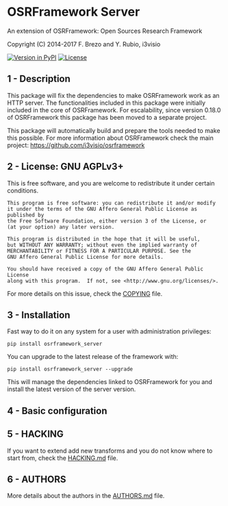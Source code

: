 OSRFramework Server
===================

An extension of OSRFramework: Open Sources Research Framework

Copyright (C) 2014-2017  F. Brezo and Y. Rubio, i3visio

[![Version in PyPI](https://img.shields.io/pypi/v/osrframework_maltego.svg)]()
[![License](https://img.shields.io/badge/license-GNU%20General%20Public%20License%20Version%203%20or%20Later-blue.svg)]()

1 - Description
---------------

This package will fix the dependencies to make OSRFramework work as an HTTP
server. The functionalities included in this package were initially included
in the core of OSRFramework. For escalability, since version 0.18.0 of
OSRFramework this package has been moved to a separate project.

This package will automatically build and prepare the tools needed to make this
possible. For more information about OSRFramework check the main project:
<https://github.com/i3visio/osrframework>

2 - License: GNU AGPLv3+
------------------------

This is free software, and you are welcome to redistribute it under certain
conditions.

	This program is free software: you can redistribute it and/or modify
	it under the terms of the GNU Affero General Public License as published by
	the Free Software Foundation, either version 3 of the License, or
	(at your option) any later version.

	This program is distributed in the hope that it will be useful,
	but WITHOUT ANY WARRANTY; without even the implied warranty of
	MERCHANTABILITY or FITNESS FOR A PARTICULAR PURPOSE. See the
	GNU Affero General Public License for more details.

	You should have received a copy of the GNU Affero General Public License
	along with this program.  If not, see <http://www.gnu.org/licenses/>.


For more details on this issue, check the [COPYING](COPYING) file.

3 - Installation
----------------

Fast way to do it on any system for a user with administration privileges:
```
pip install osrframework_server
```
You can upgrade to the latest release of the framework with:
```
pip install osrframework_server --upgrade
```
This will manage the dependencies linked to OSRFramework for you and install the
latest version of the server version.


4 - Basic configuration
-----------------------


5 - HACKING
-----------

If you want to extend add new transforms and you do not know where to start
from, check the [HACKING.md](doc/HACKING.md) file.

6 - AUTHORS
-----------

More details about the authors in the [AUTHORS.md](AUTHORS.md) file.

